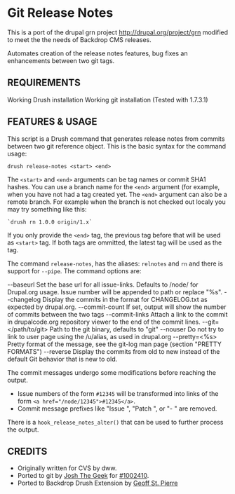 Git Release Notes
=================

This is a port of the drupal grn project http://drupal.org/project/grn 
modified to meet the the needs of Backdrop CMS releases.

Automates creation of the release notes features, bug fixes an enhancements 
between two git tags.

REQUIREMENTS
------------
Working Drush installation
Working git installation (Tested with 1.7.3.1)

FEATURES & USAGE
----------------

This script is a Drush command that generates release notes from commits
between two git reference object.  This is the basic syntax for the command
usage:

    drush release-notes <start> <end>

The `<start>` and `<end>` arguments can be tag names or commit SHA1 hashes.
You can use a branch name for the `<end>` argument (for example, when you have
not had a tag created yet. The `<end>` argument can also be a remote branch.
For example when the branch is not checked out localy you may try something
like this:

    `drush rn 1.0.0 origin/1.x`

If you only provide the `<end>` tag, the previous tag before that will be used as
`<start>` tag.  If both tags are ommitted, the latest tag will be used as the
<end> tag.

The command `release-notes`, has the aliases: `relnotes` and `rn` and there
is support for `--pipe`.  The command options are:

 --baseurl
   Set the base url for all issue-links. Defaults to /node/ for Drupal.org
   usage.  Issue number will be appended to path or replace "%s".
 --changelog
   Display the commits in the format for CHANGELOG.txt as expected by
   drupal.org.
 --commit-count
   If set, output will show the number of commits between the two tags
 --commit-links
   Attach a link to the commit in drupalcode.org repository viewer to the end
   of the commit lines.
 --git=</path/to/git>
   Path to the git binary, defaults to "git"
 --nouser
   Do not try to link to user page using the /u/alias, as used in drupal.org
 --pretty=<%s>
   Pretty format of the message, see the git-log man page (section "PRETTY
   FORMATS")
 --reverse
   Display the commits from old to new instead of the default Git behavior that
   is new to old.

The commit messages undergo some modifications before reaching the output.
 - Issue numbers of the form `#12345` will be transformed into links of the form
 `<a href="/node/12345">#12345</a>`.
 - Commit message prefixes like "Issue ", "Patch ", or "- " are removed.

There is a `hook_release_notes_alter()` that can be used to further process the
output.

CREDITS
-------

* Originally written for CVS by dww.
* Ported to git by [Josh The Geek](http://drupal.org/user/926382)
  for [#1002410](http://drupal.org/node/1002410).
* Ported to Backdrop Drush Extension by [Geoff St. Pierre](https://github.com/serundeputy)